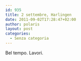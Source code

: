 ```yaml
---
id: 935
title: 2 settembre, Harlingen
date: 2011-09-02T17:28:47+02:00
author: polaris
layout: post
categories:
  - Senza categoria
---
```

Bel tempo. Lavori.